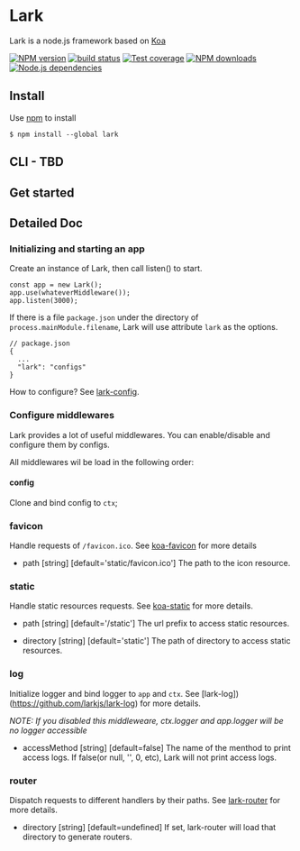Lark
====

Lark is a node.js framework based on [Koa](https://github.com/koajs/koa)

[![NPM version][npm-image]][npm-url]
[![build status][travis-image]][travis-url]
[![Test coverage][coveralls-image]][coveralls-url]
[![NPM downloads][downloads-image]][npm-url]
[![Node.js dependencies][david-image]][david-url]

## Install

Use [npm](https://www.npmjs.com/) to install

```
$ npm install --global lark
```

## CLI - TBD

## Get started

## Detailed Doc

### Initializing and starting an app

Create an instance of Lark, then call listen() to start.

```
const app = new Lark();
app.use(whateverMiddleware());
app.listen(3000);
```

If there is a file `package.json` under the directory of `process.mainModule.filename`, Lark will use attribute `lark` as the options.

```
// package.json
{
  ...
  "lark": "configs"
}
```

How to configure? See [lark-config](https://github.com/larkjs/lark-config).

### Configure middlewares

Lark provides a lot of useful middlewares. You can enable/disable and configure them by configs.

All middlewares wil be load in the following order:

#### config

Clone and bind config to `ctx`;

### favicon

Handle requests of `/favicon.ico`.
See [koa-favicon](https://www.npmjs.com/package/koa-favicon) for more details

* path [string] [default='static/favicon.ico']
The path to the icon resource.

### static

Handle static resources requests.
See [koa-static](https://www.npmjs.com/package/koa-static) for more details.

* path [string] [default='/static']
The url prefix to access static resources.

* directory [string] [default='static']
The path of directory to access static resources.

### log

Initialize logger and bind logger to `app` and `ctx`.
See [lark-log])(https://github.com/larkjs/lark-log) for more details.

_NOTE: If you disabled this middleweare, ctx.logger and app.logger will be no logger accessible_

* accessMethod [string] [default=false]
The name of the menthod to print access logs. If false(or null, '', 0, etc), Lark will not print access logs.

### router

Dispatch requests to different handlers by their paths.
See [lark-router](https://github.com/larkjs/lark-router) for more details.

* directory [string] [default=undefined]
If set, lark-router will load that directory to generate routers.

[npm-image]: https://img.shields.io/npm/v/lark.svg?style=flat-square
[npm-url]: https://npmjs.org/package/lark
[travis-image]: https://img.shields.io/travis/larkjs/lark/master.svg?style=flat-square
[travis-url]: https://travis-ci.org/larkjs/lark
[downloads-image]: https://img.shields.io/npm/dm/lark.svg?style=flat-square
[david-image]: https://img.shields.io/david/larkjs/lark.svg?style=flat-square
[david-url]: https://david-dm.org/larkjs/lark
[coveralls-image]: https://img.shields.io/codecov/c/github/larkjs/lark.svg?style=flat-square
[coveralls-url]: https://codecov.io/github/larkjs/lark
